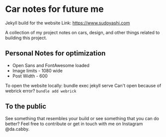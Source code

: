 # Car notes for future me

Jekyll build for the website Link: https://www.sudoyashi.com

A collection of my project notes on cars, design, and other things related to building this project.

## Personal Notes for optimization

- Open Sans and FontAwesome loaded
- Image limits - 1080 wide
- Post Width - 600

To open the website locally: bundle exec jekyll serve Can't open because of webrick error? `bundle add webrick`

## To the public

See something that resembles your build or see something that you can do better? Feel free to contribute or get in touch with me on Instagram @da.cabby.